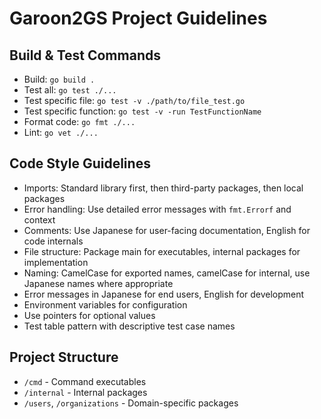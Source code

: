 # Garoon2GS Project Guidelines

## Build & Test Commands
- Build: `go build .`
- Test all: `go test ./...`
- Test specific file: `go test -v ./path/to/file_test.go`
- Test specific function: `go test -v -run TestFunctionName`
- Format code: `go fmt ./...`
- Lint: `go vet ./...`

## Code Style Guidelines
- Imports: Standard library first, then third-party packages, then local packages
- Error handling: Use detailed error messages with `fmt.Errorf` and context
- Comments: Use Japanese for user-facing documentation, English for code internals
- File structure: Package main for executables, internal packages for implementation
- Naming: CamelCase for exported names, camelCase for internal, use Japanese names where appropriate
- Error messages in Japanese for end users, English for development
- Environment variables for configuration
- Use pointers for optional values
- Test table pattern with descriptive test case names

## Project Structure
- `/cmd` - Command executables
- `/internal` - Internal packages
- `/users`, `/organizations` - Domain-specific packages